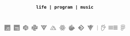 <br />
<br />
<h4 align="center">
  <samp>
    life |
    program |
    music
  </samp>
</h4>
<br />

<p align="center">
  <img height="21" src="/assets/skills.png" />
</p>

<br />

